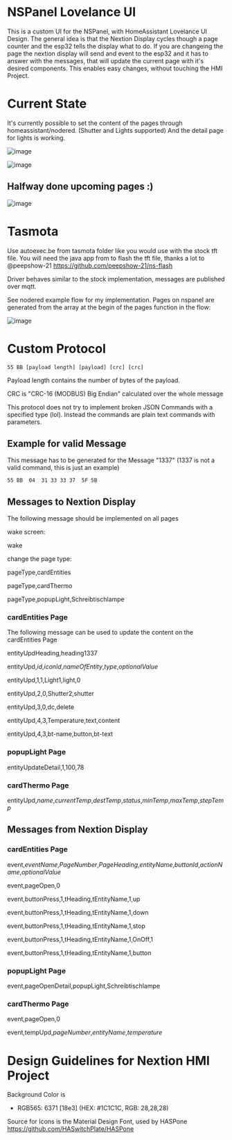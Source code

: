 # NSPanel Lovelance UI
This is a custom UI for the NSPanel, with HomeAssistant Lovelance UI Design.
The general idea is that the Nextion Display cycles though a page counter and the esp32 tells the display what to do.
If you are changeing the page the nextion display will send and event to the esp32 and it has to answer with the messages, that will update the current page with it's desired components. This enables easy changes, without touching the HMI Project.


# Current State
It's currently possible to set the content of the pages through homeassistant/nodered. (Shutter and Lights supported) And the detail page for lights is working.

![image](https://user-images.githubusercontent.com/29555657/151848276-30254f2f-318b-445f-ba94-25ed44541522.png)

![image](https://user-images.githubusercontent.com/29555657/151848537-6da58d5b-20fa-4032-947e-942476cc1b58.png)


## Halfway done upcoming pages :)

![image](https://user-images.githubusercontent.com/29555657/149677888-3840fb50-26e5-43e9-86dc-203df1c65a26.png)


# Tasmota

Use autoexec.be from tasmota folder like you would use with the stock tft file.
You will need the java app from to flash the tft file, thanks a lot to @peepshow-21
 https://github.com/peepshow-21/ns-flash

Driver behaves similar to the stock implementation, messages are published over mqtt.

See nodered example flow for my implementation.
Pages on nspanel are generated from the array at the begin of the pages function in the flow:

![image](https://user-images.githubusercontent.com/29555657/151675593-dadd53cb-a38e-49bd-9f40-832fc8edd017.png)


# Custom Protocol
```
55 BB [payload length] [payload] [crc] [crc]
```

Payload length contains the number of bytes of the payload.

CRC is "CRC-16 (MODBUS) Big Endian" calculated over the whole message

This protocol does not try to implement broken JSON Commands with a specified type (lol).
Instead the commands are plain text commands with parameters.

## Example for valid Message
This message has to be generated for the Message "1337" (1337 is not a valid command, this is just an example)
```
55 BB  04  31 33 33 37  5F 5B
```
## Messages to Nextion Display

The following message should be implemented on all pages

wake screen:

wake

change the page type:

pageType,cardEntities

pageType,cardThermo

pageType,popupLight,Schreibtischlampe

### cardEntities Page

The following message can be used to update the content on the cardEntities Page

entityUpdHeading,heading1337

entityUpd,*id*,*iconId*,*nameOfEntity*,*type*,*optionalValue*

entityUpd,1,1,Light1,light,0

entityUpd,2,0,Shutter2,shutter

entityUpd,3,0,dc,delete

entityUpd,4,3,Temperature,text,content

entityUpd,4,3,bt-name,button,bt-text

### popupLight Page

entityUpdateDetail,1,100,78

### cardThermo Page

entityUpd,*name*,*currentTemp*,*destTemp*,*status*,*minTemp*,*maxTemp*,*stepTemp*

## Messages from Nextion Display

### cardEntities Page

event,*eventName*,*PageNumber*,*PageHeading*,*entityName*,*buttonId*,*actionName*,*optionalValue*

event,pageOpen,0

event,buttonPress,1,tHeading,tEntityName,1,up

event,buttonPress,1,tHeading,tEntityName,1,down

event,buttonPress,1,tHeading,tEntityName,1,stop

event,buttonPress,1,tHeading,tEntityName,1,OnOff,1

event,buttonPress,1,tHeading,tEntityName,1,button

### popupLight Page

event,pageOpenDetail,popupLight,Schreibtischlampe

### cardThermo Page

event,pageOpen,0

event,tempUpd,*pageNumber*,*entityName*,*temperature*

# Design Guidelines for Nextion HMI Project

Background Color is 
- RGB565: 6371 [18e3] (HEX: #1C1C1C, RGB: 28,28,28)

Source for Icons is the Material Design Font, used by HASPone
https://github.com/HASwitchPlate/HASPone

